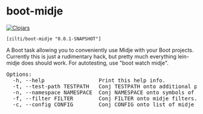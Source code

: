 boot-midje
==========
[![Clojars](https://img.shields.io/badge/clojars-%5Bzilti%2Fboot--typed%20%220.1.0%22%5D-blue.svg?style=flat)](https://clojars.org/zilti/boot-midje)

`[zilti/boot-midje "0.0.1-SNAPSHOT"]`

A Boot task allowing you to conveniently use Midje with your Boot projects. Currently this is just a rudimentary hack,
but pretty much everything lein-midje does should work. For autotesting, use "boot watch midje".

<pre>
Options:
  -h, --help                 Print this help info.
  -t, --test-path TESTPATH   Conj TESTPATH onto additional paths where the test files reside.
  -n, --namespace NAMESPACE  Conj NAMESPACE onto symbols of the namespaces to run tests in.
  -f, --filter FILTER        Conj FILTER onto midje filters.
  -c, --config CONFIG        Conj CONFIG onto list of midje config files.
</pre>
